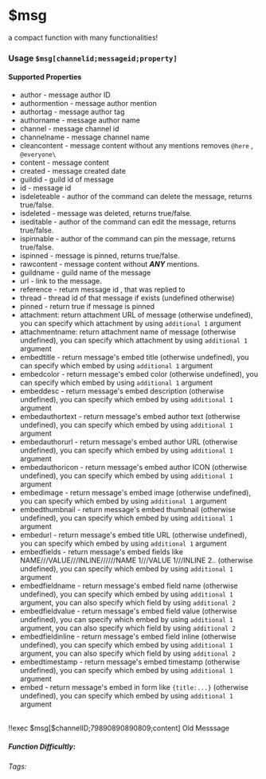 # $msg
a compact function with many functionalities!

### Usage `$msg[channelid;messageid;property]`

#### Supported Properties

* author - message author ID
* authormention - message author mention
* authortag - message author tag
* authorname - message author name
* channel - message channel id 
* channelname - message channel name 
* cleancontent - message content without any mentions removes `@here` , `@everyone\`
* content - message content
* created - message created date
* guildid - guild id of message
* id - message id
* isdeleteable - author of the command can delete the message, returns true/false.
* isdeleted -  message was deleted, returns true/false.
* iseditable - author of the command can edit the message, returns true/false.
* ispinnable - author of the command can pin the message, returns true/false.
* ispinned - message is pinned, returns true/false.
* rawcontent - message content without _**ANY**_ mentions.
* guildname - guild name of the message
* url - link to the message.
* reference - return message id , that was replied to 
* thread - thread id of that message if exists (undefined otherwise)
* pinned - return true if message is pinned
* attachment: return attachment URL of message (otherwise undefined), you can specify which attachment by using `additional 1` argument
* attachmentname: return attachment name of message (otherwise undefined), you can specify which attachment by using `additional 1` argument
* embedtitle - return message's embed title (otherwise undefined), you can specify which embed  by using `additional 1` argument
* embedcolor - return message's embed color (otherwise undefined), you can specify which embed  by using `additional 1` argument
* embeddesc - return message's embed description (otherwise undefined), you can specify which embed  by using `additional 1` argument
* embedauthortext - return message's embed author text (otherwise undefined), you can specify which embed  by using `additional 1` argument
* embedauthorurl - return message's embed author URL (otherwise undefined), you can specify which embed  by using `additional 1` argument
* embedauthoricon - return message's embed author ICON (otherwise undefined), you can specify which embed  by using `additional 1` argument
* embedimage - return message's embed image (otherwise undefined), you can specify which embed  by using `additional 1` argument
* embedthumbnail - return message's embed thumbnail (otherwise undefined), you can specify which embed  by using `additional 1` argument
* embedurl - return message's embed title URL (otherwise undefined), you can specify which embed  by using `additional 1` argument
* embedfields - return message's embed fields like NAME///VALUE///INLINE//////NAME 1///VALUE 1///INLINE 2.. (otherwise undefined), you can specify which embed  by using `additional 1` argument
* embedfieldname - return message's embed field name (otherwise undefined), you can specify which embed  by using `additional 1` argument, you can also specify which field by using `additional 2`
* embedfieldvalue - return message's embed field value (otherwise undefined), you can specify which embed  by using `additional 1` argument, you can also specify which field by using `additional 2`
* embedfieldinline - return message's embed field inline (otherwise undefined), you can specify which embed  by using `additional 1` argument, you can also specify which field by using `additional 2`
* embedtimestamp - return message's embed timestamp (otherwise undefined), you can specify which embed  by using `additional 1` argument
* embed - return message's embed in form like `{title:...}` (otherwise undefined), you can specify which embed  by using `additional 1` argument

<br/>
<discord-messages>
	<discord-message :bot="false" role-color="#ffcc9a" author="Member">
		!!exec $msg[$channelID;79890890890809;content]
	</discord-message>
	<discord-message :bot="true" role-color="#0099ff" author="Custom Command" avatar="https://media.discordapp.net/avatars/725721249652670555/781224f90c3b841ba5b40678e032f74a.webp">
		Old Messsage
	</discord-message>
</discord-messages>

##### Function Difficultly: <Badge type="tip" text="Easy" vertical="middle" /> 
###### Tags: <Badge type="tip" text="compact" vertical="middle" /> <Badge type="tip" text="message" vertical="middle" />